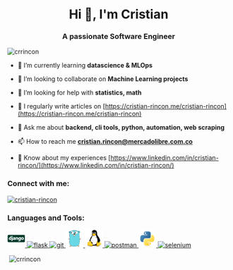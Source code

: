 <h1 align="center">Hi 👋, I'm Cristian</h1>
<h3 align="center">A passionate Software Engineer</h3>

<p align="left"> <img src="https://komarev.com/ghpvc/?username=crrincon&label=Profile%20views&color=0e75b6&style=flat" alt="crrincon" /> </p>


- 🌱 I’m currently learning **datascience & MLOps**

- 👯 I’m looking to collaborate on **Machine Learning projects**

- 🤝 I’m looking for help with **statistics, math**

- 📝 I regularly write articles on [https://cristian-rincon.me/cristian-rincon](https://cristian-rincon.me/cristian-rincon)

- 💬 Ask me about **backend, cli tools, python, automation, web scraping**

- 📫 How to reach me **cristian.rincon@mercadolibre.com.co**

- 📄 Know about my experiences [https://www.linkedin.com/in/cristian-rincon/](https://www.linkedin.com/in/cristian-rincon/)

<h3 align="left">Connect with me:</h3>
<p align="left">
<a href="https://linkedin.com/in/cristian-rincon" target="blank"><img align="center" src="https://raw.githubusercontent.com/rahuldkjain/github-profile-readme-generator/master/src/images/icons/Social/linked-in-alt.svg" alt="cristian-rincon" height="30" width="40" /></a>
</p>

<h3 align="left">Languages and Tools:</h3>
<p align="left"> <a href="https://www.djangoproject.com/" target="_blank"> <img src="https://raw.githubusercontent.com/devicons/devicon/master/icons/django/django-original.svg" alt="django" width="40" height="40"/> </a> <a href="https://flask.palletsprojects.com/" target="_blank"> <img src="https://www.vectorlogo.zone/logos/pocoo_flask/pocoo_flask-icon.svg" alt="flask" width="40" height="40"/> </a> <a href="https://git-scm.com/" target="_blank"> <img src="https://www.vectorlogo.zone/logos/git-scm/git-scm-icon.svg" alt="git" width="40" height="40"/> </a> <a href="https://golang.org" target="_blank"> <img src="https://raw.githubusercontent.com/devicons/devicon/master/icons/go/go-original.svg" alt="go" width="40" height="40"/> </a> <a href="https://www.linux.org/" target="_blank"> <img src="https://raw.githubusercontent.com/devicons/devicon/master/icons/linux/linux-original.svg" alt="linux" width="40" height="40"/> </a> <a href="https://postman.com" target="_blank"> <img src="https://www.vectorlogo.zone/logos/getpostman/getpostman-icon.svg" alt="postman" width="40" height="40"/> </a> <a href="https://www.python.org" target="_blank"> <img src="https://raw.githubusercontent.com/devicons/devicon/master/icons/python/python-original.svg" alt="python" width="40" height="40"/> </a> <a href="https://www.selenium.dev" target="_blank"> <img src="https://raw.githubusercontent.com/detain/svg-logos/780f25886640cef088af994181646db2f6b1a3f8/svg/selenium-logo.svg" alt="selenium" width="40" height="40"/> </a> </p>

<p>&nbsp;<img align="center" src="https://github-readme-stats.vercel.app/api?username=crrincon&show_icons=true&locale=en" alt="crrincon" /></p>


<!---
crrincon/crrincon is a ✨ special ✨ repository because its `README.md` (this file) appears on your GitHub profile.
You can click the Preview link to take a look at your changes.
--->
